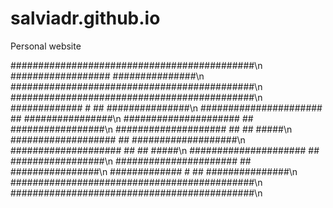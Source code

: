 # salviadr.github.io
Personal website


############################################\n
##################           ###############\n
############################################\n
############################################\n
#############          #  ## ###############\n
######################  ##  ################\n
#####################  ##  #################\n
####################  ##  ##           #####\n
###################  ##  ###################\n
####################  ##  ##           #####\n
#####################  ##  #################\n
######################  ##  ################\n
#############         #  ##  ###############\n
############################################\n
############################################\n
